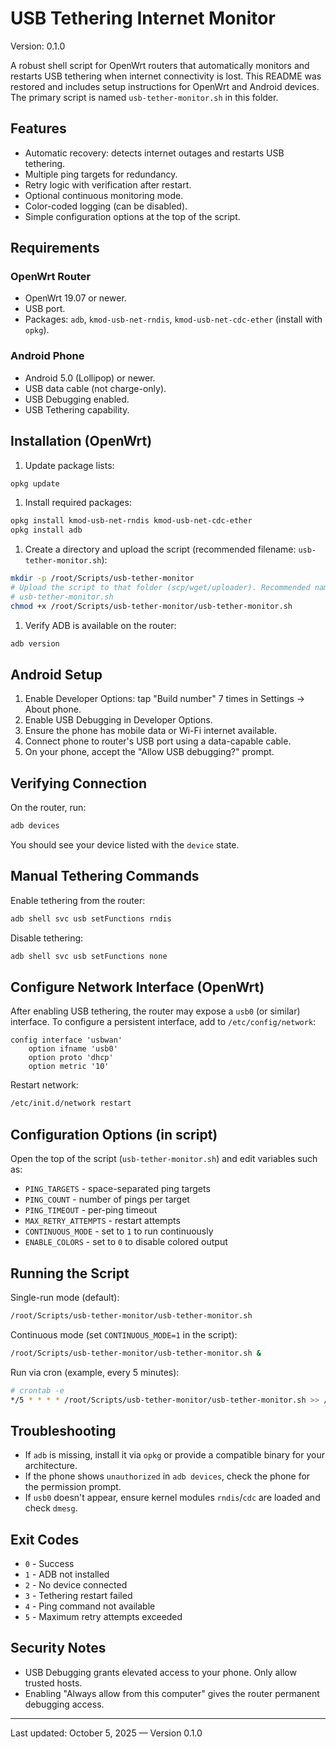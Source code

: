 # USB Tethering Internet Monitor

Version: 0.1.0

A robust shell script for OpenWrt routers that automatically monitors and restarts USB tethering when internet connectivity is lost. This README was restored and includes setup instructions for OpenWrt and Android devices. The primary script is named `usb-tether-monitor.sh` in this folder.

## Features

- Automatic recovery: detects internet outages and restarts USB tethering.
- Multiple ping targets for redundancy.
- Retry logic with verification after restart.
- Optional continuous monitoring mode.
- Color-coded logging (can be disabled).
- Simple configuration options at the top of the script.

## Requirements

### OpenWrt Router

- OpenWrt 19.07 or newer.
- USB port.
- Packages: `adb`, `kmod-usb-net-rndis`, `kmod-usb-net-cdc-ether` (install with `opkg`).

### Android Phone

- Android 5.0 (Lollipop) or newer.
- USB data cable (not charge-only).
- USB Debugging enabled.
- USB Tethering capability.

## Installation (OpenWrt)

1. Update package lists:

```sh
opkg update
```

1. Install required packages:

```sh
opkg install kmod-usb-net-rndis kmod-usb-net-cdc-ether
opkg install adb
```

1. Create a directory and upload the script (recommended filename: `usb-tether-monitor.sh`):

```sh
mkdir -p /root/Scripts/usb-tether-monitor
# Upload the script to that folder (scp/wget/uploader). Recommended name:
# usb-tether-monitor.sh
chmod +x /root/Scripts/usb-tether-monitor/usb-tether-monitor.sh
```

1. Verify ADB is available on the router:

```sh
adb version
```

## Android Setup

1. Enable Developer Options: tap "Build number" 7 times in Settings → About phone.
2. Enable USB Debugging in Developer Options.
3. Ensure the phone has mobile data or Wi-Fi internet available.
4. Connect phone to router's USB port using a data-capable cable.
5. On your phone, accept the "Allow USB debugging?" prompt.

## Verifying Connection

On the router, run:

```sh
adb devices
```

You should see your device listed with the `device` state.

## Manual Tethering Commands

Enable tethering from the router:

```sh
adb shell svc usb setFunctions rndis
```

Disable tethering:

```sh
adb shell svc usb setFunctions none
```

## Configure Network Interface (OpenWrt)

After enabling USB tethering, the router may expose a `usb0` (or similar) interface. To configure a persistent interface, add to `/etc/config/network`:

```text
config interface 'usbwan'
    option ifname 'usb0'
    option proto 'dhcp'
    option metric '10'
```

Restart network:

```sh
/etc/init.d/network restart
```

## Configuration Options (in script)

Open the top of the script (`usb-tether-monitor.sh`) and edit variables such as:

- `PING_TARGETS` - space-separated ping targets
- `PING_COUNT` - number of pings per target
- `PING_TIMEOUT` - per-ping timeout
- `MAX_RETRY_ATTEMPTS` - restart attempts
- `CONTINUOUS_MODE` - set to `1` to run continuously
- `ENABLE_COLORS` - set to `0` to disable colored output

## Running the Script

Single-run mode (default):

```sh
/root/Scripts/usb-tether-monitor/usb-tether-monitor.sh
```

Continuous mode (set `CONTINUOUS_MODE=1` in the script):

```sh
/root/Scripts/usb-tether-monitor/usb-tether-monitor.sh &
```

Run via cron (example, every 5 minutes):

```sh
# crontab -e
*/5 * * * * /root/Scripts/usb-tether-monitor/usb-tether-monitor.sh >> /var/log/usb-tethering.log 2>&1
```

## Troubleshooting

- If `adb` is missing, install it via `opkg` or provide a compatible binary for your architecture.
- If the phone shows `unauthorized` in `adb devices`, check the phone for the permission prompt.
- If `usb0` doesn't appear, ensure kernel modules `rndis`/`cdc` are loaded and check `dmesg`.

## Exit Codes

- `0` - Success
- `1` - ADB not installed
- `2` - No device connected
- `3` - Tethering restart failed
- `4` - Ping command not available
- `5` - Maximum retry attempts exceeded

## Security Notes

- USB Debugging grants elevated access to your phone. Only allow trusted hosts.
- Enabling "Always allow from this computer" gives the router permanent debugging access.

---

Last updated: October 5, 2025 — Version 0.1.0
